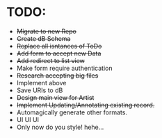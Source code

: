 # TODO:

- ~~Migrate to new Repo~~
- ~~Create dB Schema~~
- ~~Replace all isntances of ToDo~~
- ~~Add form to accept new Data~~
- ~~Add redirect to list view~~
- Make form require authentication
- ~~Research accepting big files~~
- Implement above
- Save URIs to dB
- ~~Design main view for Artist~~
- ~~Implement Updating/Annotating existing record.~~
- Automagically generate other formats.
- UI UI UI
- Only now do you style! hehe...
